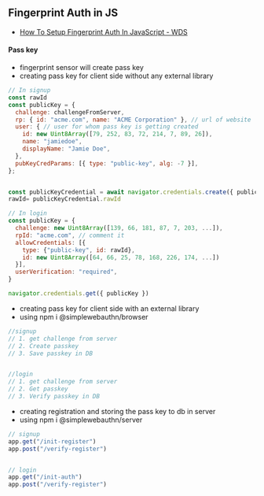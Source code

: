 ## Fingerprint Auth in JS

- [How To Setup Fingerprint Auth In JavaScript - WDS](https://youtu.be/viZs1iVsLpA)

#### Pass key

- fingerprint sensor will create pass key
- creating pass key for client side without any external library 

```js
// In signup
const rawId
const publicKey = {
  challenge: challengeFromServer,
  rp: { id: "acme.com", name: "ACME Corporation" }, // url of website
  user: { // user for whom pass key is getting created
    id: new Uint8Array([79, 252, 83, 72, 214, 7, 89, 26]),
    name: "jamiedoe",
    displayName: "Jamie Doe",
  },
  pubKeyCredParams: [{ type: "public-key", alg: -7 }],
};


const publicKeyCredential = await navigator.credentials.create({ publicKey });
rawId= publicKeyCredential.rawId

// In login
const publicKey = {
  challenge: new Uint8Array([139, 66, 181, 87, 7, 203, ...]),
  rpId: "acme.com", // comment it
  allowCredentials: [{
    type: {"public-key", id: rawId},
    id: new Uint8Array([64, 66, 25, 78, 168, 226, 174, ...])
  }],
  userVerification: "required",
}

navigator.credentials.get({ publicKey })
```

- creating pass key for client side with an external library 
- using npm i @simplewebauthn/browser

```js
//signup
// 1. get challenge from server
// 2. Create passkey 
// 3. Save passkey in DB


//login
// 1. get challenge from server
// 2. Get passkey 
// 3. Verify passkey in DB

```

- creating registration and storing the pass key to db in server
- using npm i @simplewebauthn/server

```js
// signup
app.get("/init-register")
app.post("/verify-register")


// login
app.get("/init-auth")
app.post("/verify-register")

```
